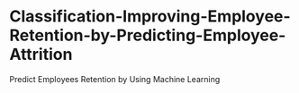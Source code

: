 # Classification-Improving-Employee-Retention-by-Predicting-Employee-Attrition
Predict Employees Retention by Using Machine Learning
